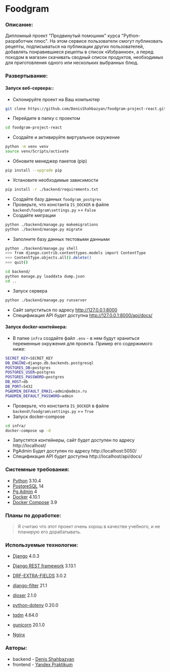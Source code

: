 # Foodgram

### Описание:
Дипломный проект "Продвинутый помошник" курса "Python-разработчик плюс". На этом сервисе пользователи смогут публиковать рецепты, подписываться на публикации других пользователей, добавлять понравившиеся рецепты в список «Избранное», а перед походом в магазин скачивать сводный список продуктов, необходимых для приготовления одного или нескольких выбранных блюд.

### Развертывание:
#### Запуск веб-сервера::
- Склонируйте проект на Ваш компьютер 
```sh 
git clone https://github.com/DenisShahbazyan/foodgram-project-react.git
``` 
- Перейдите в папку с проектом 
```sh 
cd foodgram-project-react
``` 
- Создайте и активируйте виртуальное окружение 
```sh 
python -m venv venv 
source venv/Scripts/activate 
``` 
- Обновите менеджер пакетов (pip) 
```sh 
pip install --upgrade pip 
``` 
- Установите необходимые зависимости 
```sh 
pip install -r ./backend/requirements.txt
``` 
- Создайте базу данных `foodgram_postgres`
- Проверьте, что константа `IS_DOCKER` в файле `backend\foodgram\settings.py` == `False`
- Создайте миграции
```sh
python ./backend/manage.py makemigrations
python ./backend/manage.py migrate
```
- Заполните базу данных тестовыми данными
```sh
python ./backend/manage.py shell
>>> from django.contrib.contenttypes.models import ContentType
>>> ContentType.objects.all().delete()
>>> quit()

cd backend/
python manage.py loaddata dump.json
cd ..
```
- Запуск сервера
```sh
python ./backend/manage.py runserver
```
- Сайт запуститься по адресу http://127.0.0.1:8000
- Спецификация API будет доступна http://127.0.0.1:8000/api/docs/

#### Запуск docker-контейнера:
- В папке `infra` создайте файл `.env` - в нем будут храниться переменные окружения для проекта. Пример его содержимого ниже:
```sh
SECRET_KEY=SECRET_KEY
DB_ENGINE=django.db.backends.postgresql
POSTGRES_DB=postgres
POSTGRES_USER=postgres
POSTGRES_PASSWORD=postgres
DB_HOST=db
DB_PORT=5432
PGADMIN_DEFAULT_EMAIL=admin@admin.ru
PGADMIN_DEFAULT_PASSWORD=admin
```
- Проверьте, что константа `IS_DOCKER` в файле `backend\foodgram\settings.py` == `True`
- Запуск docker-compose
```sh
cd infra/
docker-compose up -d
```
- Запустятся контейнеры, сайт будет доступен по адресу http://localhost/
- PgAdmin Будет доступен по адресу http://localhost:5050/
- Спецификация API будет доступна http://localhost/api/docs/

### Системные требования:
- [Python](https://www.python.org/) 3.10.4
- [PostgreSQL](https://www.postgresql.org/) 14
- [Pg Admin](https://www.pgadmin.org/) 4 
- [Docker](https://www.docker.com/) 4.10.1
- [Docker Compose](https://docs.docker.com/compose/) 3.9

### Планы по доработке:
>Я считаю что этот проект очень хорош в качестве учебного, и не планирую его дорабатывать.

### Используемые технологии:
- [Django](https://www.djangoproject.com/) 4.0.3
- [Django REST framework](https://www.django-rest-framework.org/) 3.13.1
- [DRF-EXTRA-FIELDS](https://pypi.org/project/django-extra-fields/) 3.0.2
- [django-filter](https://pypi.org/project/django-filter/) 21.1
- [djoser](https://djoser.readthedocs.io/en/latest/getting_started.html) 2.1.0
- [python-dotenv](https://pypi.org/project/python-dotenv/) 0.20.0
- [tqdm](https://pypi.org/project/tqdm/) 4.64.0

- [gunicorn](https://pypi.org/project/gunicorn/) 20.1.0
- [Nginx](https://nginx.org/ru/)

### Авторы:
- backend - [Denis Shahbazyan](https://github.com/DenisShahbazyan)
- frontend - [Yandex Praktikum](https://github.com/yandex-praktikum/foodgram-project-react)
